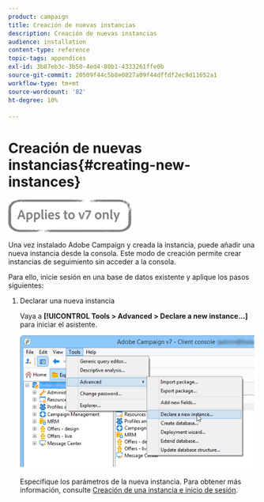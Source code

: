 ```yaml
---
product: campaign
title: Creación de nuevas instancias
description: Creación de nuevas instancias
audience: installation
content-type: reference
topic-tags: appendices
exl-id: 3b87eb3c-3b50-4ed4-80b1-4333261ffe0b
source-git-commit: 20509f44c5b8e0827a09f44dffdf2ec9d11652a1
workflow-type: tm+mt
source-wordcount: '82'
ht-degree: 10%

---
```


# Creación de nuevas instancias{#creating-new-instances}

![](../../assets/v7-only.svg)

Una vez instalado Adobe Campaign y creada la instancia, puede añadir una nueva instancia desde la consola. Este modo de creación permite crear instancias de seguimiento sin acceder a la consola.

Para ello, inicie sesión en una base de datos existente y aplique los pasos siguientes:

1. Declarar una nueva instancia

   Vaya a **[!UICONTROL Tools > Advanced > Declare a new instance...]** para iniciar el asistente.

   ![](assets/s_ncs_install_declare_instance_menu.png)

   Especifique los parámetros de la nueva instancia. Para obtener más información, consulte [Creación de una instancia e inicio de sesión](../../installation/using/creating-an-instance-and-logging-on.md).
